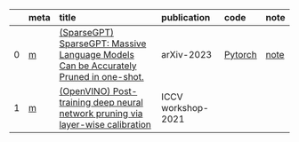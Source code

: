 |    | meta                               | title                                                                                                                                                                                                                                                | publication        | code                                               | note                             |
|---:|:-----------------------------------|:-----------------------------------------------------------------------------------------------------------------------------------------------------------------------------------------------------------------------------------------------------|:-------------------|:---------------------------------------------------|:---------------------------------|
|  0 | [m](../../meta/sparsegpt.prototxt) | [ (SparseGPT) SparseGPT: Massive Language Models Can be Accurately Pruned in one-shot.](https://arxiv.org/pdf/2301.00774.pdf)                                                                                                                        | arXiv-2023         | [Pytorch](https://github.com/IST-DASLab/sparsegpt) | [note](../../notes/SparseGPT.md) |
|  1 | [m](../../meta/OpenVINO.prototxt)  | [ (OpenVINO) Post-training deep neural network pruning via layer-wise calibration](https://openaccess.thecvf.com/content/ICCV2021W/LPCV/papers/Lazarevich_Post-Training_Deep_Neural_Network_Pruning_via_Layer-Wise_Calibration_ICCVW_2021_paper.pdf) | ICCV workshop-2021 |                                                    |                                  |